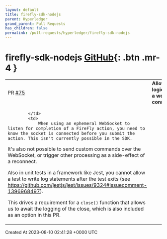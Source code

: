 ```yaml
---
layout: default
title: firefly-sdk-nodejs
parent: Hyperledger
grand_parent: Pull Requests
has_children: false
permalink: /pull-requests/hyperledger/firefly-sdk-nodejs
---
```


# firefly-sdk-nodejs <span class="fs-3 right-align">[GitHub](https://github.com/hyperledger/firefly-sdk-nodejs){: .btn .mr-4 }</span>


<div>
    <table>
        <tr>
            <td>
                PR <a href="https://github.com/hyperledger/firefly-sdk-nodejs/pull/75" class=".btn">#75</a>
            </td>
            <td>
                <b>
                    Allow custom app logic to trigger when a websocket connects/reconnects
                </b>
            </td>
        </tr>
        <tr>
            <td>
                
            </td>
            <td>
                When using an ephemeral WebSocket to listen for completion of a FireFly action, you need to know the socket is connected before you submit the action. This isn't currently possible in the SDK.

It's also not possible to send custom commands over the WebSocket, or trigger other processing as a side-effect of a reconnect.

Also in unit tests in a framework like Jest, you cannot allow a test to write log statements after the test exits (see https://github.com/jestjs/jest/issues/9324#issuecomment-1396968497).

This drives a requirement for a `close()` function that allows us to await the logging of the close, which is also included as an option in this PR.
            </td>
        </tr>
    </table>
    <div class="right-align">
        Created At 2023-08-10 02:41:28 +0000 UTC
    </div>
</div>

